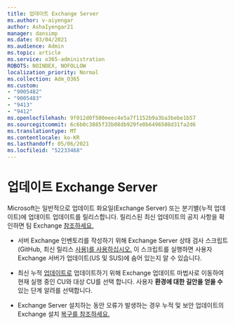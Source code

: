```yaml
---
title: 업데이트 Exchange Server
ms.author: v-aiyengar
author: AshaIyengar21
manager: dansimp
ms.date: 03/04/2021
ms.audience: Admin
ms.topic: article
ms.service: o365-administration
ROBOTS: NOINDEX, NOFOLLOW
localization_priority: Normal
ms.collection: Adm_O365
ms.custom:
- "9005482"
- "9005483"
- "9413"
- "9412"
ms.openlocfilehash: 9f012d0f500eeec4e5a7f1152b9a3ba3bebe1b57
ms.sourcegitcommit: 6c6b0c3885f33b08db929fe0b6496508d31fa2d6
ms.translationtype: MT
ms.contentlocale: ko-KR
ms.lasthandoff: 05/06/2021
ms.locfileid: "52233468"
---
```

# <a name="about-exchange-server-updates"></a>업데이트 Exchange Server

Microsoft는 일반적으로 업데이트 화요일(Exchange Server) 또는 분기별(누적 업데이트)에 업데이트 업데이트를 릴리스합니다. 릴리스된 최신 업데이트의 공지 사항을 확인하면 팀 Exchange [참조하세요.](https://aka.ms/ehlo)

- 서버 Exchange 인벤토리를 작성하기 위해 Exchange Server 상태 검사 스크립트(GitHub, 최신 릴리스 [사용)를 사용하십시오.](https://aka.ms/ExchangeHealthChecker) 이 스크립트를 실행하면 사용자 Exchange 서버가 업데이트(US 및 SUS)에 숨어 있는지 알 수 있습니다.

- 최신 누적 [업데이트로](https://aka.ms/ExchangeUpdateWizard) 업데이트하기 위해 Exchange 업데이트 마법사로 이동하여 현재 실행 중인 CU와 대상 CU를 선택 합니다. 사용자 **환경에 대한 길안을 얻을 수** 있는 단계 알려를 선택합니다.

- Exchange Server 설치하는 동안 오류가 발생하는 경우 누적 및 보안 업데이트의 Exchange 설치 [복구를 참조하세요.](https://docs.microsoft.com/exchange/troubleshoot/client-connectivity/exchange-security-update-issues)
